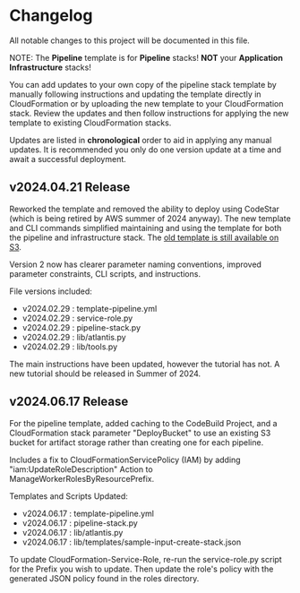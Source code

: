 # Changelog

All notable changes to this project will be documented in this file.

NOTE: The **Pipeline** template is for **Pipeline** stacks! **NOT** your **Application Infrastructure** stacks!

You can add updates to your own copy of the pipeline stack template by manually following instructions and updating the template directly in CloudFormation or by uploading the new template to your CloudFormation stack. Review the updates and then follow instructions for applying the new template to existing CloudFormation stacks.

Updates are listed in **chronological** order to aid in applying any manual updates. It is recommended you only do one version update at a time and await a successful deployment.

## v2024.04.21 Release

Reworked the template and removed the ability to deploy using CodeStar (which is being retired by AWS summer of 2024 anyway). The new template and CLI commands simplified maintaining and using the template for both the pipeline and infrastructure stack. The [old template is still available on S3](https://63klabs.s3.us-east-2.amazonaws.com/atlantis/v0/atlantis-pipeline-files-v0-deprecated.zip).

Version 2 now has clearer parameter naming conventions, improved parameter constraints, CLI scripts, and instructions.

File versions included:

- v2024.02.29 : template-pipeline.yml
- v2024.02.29 : service-role.py
- v2024.02.29 : pipeline-stack.py
- v2024.02.29 : lib/atlantis.py
- v2024.02.29 : lib/tools.py

The main instructions have been updated, however the tutorial has not. A new tutorial should be released in Summer of 2024.

## v2024.06.17 Release

For the pipeline template, added caching to the CodeBuild Project, and a CloudFormation stack parameter "DeployBucket" to use an existing S3 bucket for artifact storage rather than creating one for each pipeline.

Includes a fix to CloudFormationServicePolicy (IAM) by adding "iam:UpdateRoleDescription" Action to ManageWorkerRolesByResourcePrefix.

Templates and Scripts Updated:

- v2024.06.17 : template-pipeline.yml
- v2024.06.17 : pipeline-stack.py
- v2024.06.17 : lib/atlantis.py
- v2024.06.17 : lib/templates/sample-input-create-stack.json

To update CloudFormation-Service-Role, re-run the service-role.py script for the Prefix you wish to update. Then update the role's policy with the generated JSON policy found in the roles directory.
